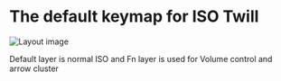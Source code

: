 # The default keymap for ISO Twill

![Layout image](https://i.imgur.com/WwOVJTh.jpg)

Default layer is normal ISO and Fn layer is used for Volume control and arrow cluster
